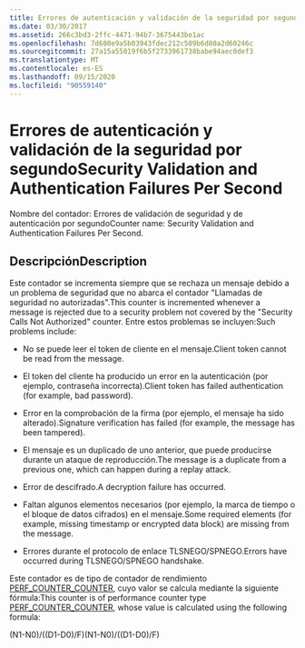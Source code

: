 ```yaml
---
title: Errores de autenticación y validación de la seguridad por segundo
ms.date: 03/30/2017
ms.assetid: 266c3bd3-2ffc-4471-94b7-3675443be1ac
ms.openlocfilehash: 7d680e9a5b03943fdec212c509b6d80a2d60246c
ms.sourcegitcommit: 27a15a55019f6b5f2733961738babe94aec0def3
ms.translationtype: MT
ms.contentlocale: es-ES
ms.lasthandoff: 09/15/2020
ms.locfileid: "90559140"
---
```

# <a name="security-validation-and-authentication-failures-per-second"></a><span data-ttu-id="b5e15-102">Errores de autenticación y validación de la seguridad por segundo</span><span class="sxs-lookup"><span data-stu-id="b5e15-102">Security Validation and Authentication Failures Per Second</span></span>
<span data-ttu-id="b5e15-103">Nombre del contador: Errores de validación de seguridad y de autenticación por segundo</span><span class="sxs-lookup"><span data-stu-id="b5e15-103">Counter name: Security Validation and Authentication Failures Per Second.</span></span>  
  
## <a name="description"></a><span data-ttu-id="b5e15-104">Descripción</span><span class="sxs-lookup"><span data-stu-id="b5e15-104">Description</span></span>  
 <span data-ttu-id="b5e15-105">Este contador se incrementa siempre que se rechaza un mensaje debido a un problema de seguridad que no abarca el contador "Llamadas de seguridad no autorizadas".</span><span class="sxs-lookup"><span data-stu-id="b5e15-105">This counter is incremented whenever a message is rejected due to a security problem not covered by the "Security Calls Not Authorized" counter.</span></span> <span data-ttu-id="b5e15-106">Entre estos problemas se incluyen:</span><span class="sxs-lookup"><span data-stu-id="b5e15-106">Such problems include:</span></span>  
  
- <span data-ttu-id="b5e15-107">No se puede leer el token de cliente en el mensaje.</span><span class="sxs-lookup"><span data-stu-id="b5e15-107">Client token cannot be read from the message.</span></span>  
  
- <span data-ttu-id="b5e15-108">El token del cliente ha producido un error en la autenticación (por ejemplo, contraseña incorrecta).</span><span class="sxs-lookup"><span data-stu-id="b5e15-108">Client token has failed authentication (for example, bad password).</span></span>  
  
- <span data-ttu-id="b5e15-109">Error en la comprobación de la firma (por ejemplo, el mensaje ha sido alterado).</span><span class="sxs-lookup"><span data-stu-id="b5e15-109">Signature verification has failed (for example, the message has been tampered).</span></span>  
  
- <span data-ttu-id="b5e15-110">El mensaje es un duplicado de uno anterior, que puede producirse durante un ataque de reproducción.</span><span class="sxs-lookup"><span data-stu-id="b5e15-110">The message is a duplicate from a previous one, which can happen during a replay attack.</span></span>  
  
- <span data-ttu-id="b5e15-111">Error de descifrado.</span><span class="sxs-lookup"><span data-stu-id="b5e15-111">A decryption failure has occurred.</span></span>  
  
- <span data-ttu-id="b5e15-112">Faltan algunos elementos necesarios (por ejemplo, la marca de tiempo o el bloque de datos cifrados) en el mensaje.</span><span class="sxs-lookup"><span data-stu-id="b5e15-112">Some required elements (for example, missing timestamp or encrypted data block) are missing from the message.</span></span>  
  
- <span data-ttu-id="b5e15-113">Errores durante el protocolo de enlace TLSNEGO/SPNEGO.</span><span class="sxs-lookup"><span data-stu-id="b5e15-113">Errors have occurred during TLSNEGO/SPNEGO handshake.</span></span>  
  
 <span data-ttu-id="b5e15-114">Este contador es de tipo de contador de rendimiento [PERF_COUNTER_COUNTER](/previous-versions/windows/it-pro/windows-server-2003/cc740048(v=ws.10)), cuyo valor se calcula mediante la siguiente fórmula:</span><span class="sxs-lookup"><span data-stu-id="b5e15-114">This counter is of performance counter type [PERF_COUNTER_COUNTER](/previous-versions/windows/it-pro/windows-server-2003/cc740048(v=ws.10)), whose value is calculated using the following formula:</span></span>  
  
 <span data-ttu-id="b5e15-115">(N1-N0)/((D1-D0)/F)</span><span class="sxs-lookup"><span data-stu-id="b5e15-115">(N1-N0)/((D1-D0)/F)</span></span>
